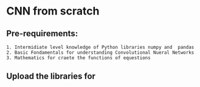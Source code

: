 # CNN from scratch
## Pre-requirements:
    1. Intermidiate level knowledge of Python libraries numpy and  pandas
    2. Basic Fondamentals for understanding Convolutional Nueral Networks
    3. Mathematics for craete the functions of equestions
## Upload the libraries for 

